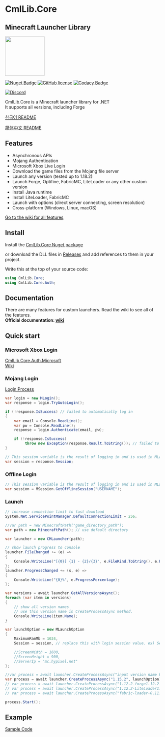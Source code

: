 # CmlLib.Core

## Minecraft Launcher Library

<img src='https://raw.githubusercontent.com/CmlLib/CmlLib.Core/master/icon.png' width=128>

[![Nuget Badge](https://img.shields.io/nuget/v/CmlLib.Core)](https://www.nuget.org/packages/CmlLib.Core)
[![GitHub license](https://img.shields.io/github/license/Naereen/StrapDown.js.svg)](https://github.com/CmlLib/CmlLib.Core/blob/master/LICENSE)
[![Codacy Badge](https://app.codacy.com/project/badge/Grade/3f55a130ec3f4bccb55e7def97cfa2ce)](https://www.codacy.com/gh/CmlLib/CmlLib.Core/dashboard?utm_source=github.com\&utm_medium=referral\&utm_content=CmlLib/CmlLib.Core\&utm_campaign=Badge_Grade)

[![Discord](https://img.shields.io/discord/795952027443527690?label=discord\&logo=discord\&style=for-the-badge)](https://discord.gg/cDW2pvwHSc)

CmlLib.Core is a Minecraft launcher library for .NET\
It supports all versions, including Forge

[한국어 README](https://github.com/AlphaBs/CmlLib.Core/blob/master/docs/README-kr.md)

[简体中文 README](https://github.com/AlphaBs/CmlLib.Core/blob/master/docs/README-chs.md)

## Features

* Asynchronous APIs
* Mojang Authentication
* Microsoft Xbox Live Login
* Download the game files from the Mojang file server
* Launch any version (tested up to 1.18.2)
* Launch Forge, Optifine, FabricMC, LiteLoader or any other custom version
* Install Java runtime
* Install LiteLoader, FabricMC
* Launch with options (direct server connecting, screen resolution)
* Cross-platform (Windows, Linux, macOS)

[Go to the wiki for all features](https://github.com/CmlLib/CmlLib.Core/wiki)

## Install

Install the [CmlLib.Core Nuget package](https://www.nuget.org/packages/CmlLib.Core)

or download the DLL files in [Releases](https://github.com/AlphaBs/CmlLib.Core/releases) and add references to them in your project.

Write this at the top of your source code:

```csharp
using CmlLib.Core;
using CmlLib.Core.Auth;
```

## Documentation

There are many features for custom launchers. Read the wiki to see all of the features.\
**Official documentation: [wiki](https://github.com/CmlLib/CmlLib.Core/wiki)**

## Quick start

### Microsoft Xbox Login

[CmlLib.Core.Auth.Microsoft](https://github.com/CmlLib/CmlLib.Core.Auth.Microsoft)\
[Wiki](https://github.com/CmlLib/CmlLib.Core/wiki/Microsoft-Xbox-Live-Login)

### Mojang Login

[Login Process](https://github.com/AlphaBs/CmlLib.Core/wiki/Login-and-Sessions)

```csharp
var login = new MLogin();
var response = login.TryAutoLogin();

if (!response.IsSuccess) // failed to automatically log in
{
    var email = Console.ReadLine();
    var pw = Console.ReadLine();
    response = login.Authenticate(email, pw);

    if (!response.IsSuccess)
         throw new Exception(response.Result.ToString()); // failed to log in
}

// This session variable is the result of logging in and is used in MLaunchOption, in the Launch part below.
var session = response.Session;
```

### Offline Login

```csharp
// This session variable is the result of logging in and is used in MLaunchOption, in the Launch part below.
var session = MSession.GetOfflineSession("USERNAME");
```

### Launch

```csharp
// increase connection limit to fast download
System.Net.ServicePointManager.DefaultConnectionLimit = 256;

//var path = new MinecraftPath("game_directory_path");
var path = new MinecraftPath(); // use default directory

var launcher = new CMLauncher(path);

// show launch progress to console
launcher.FileChanged += (e) =>
{
    Console.WriteLine("[{0}] {1} - {2}/{3}", e.FileKind.ToString(), e.FileName, e.ProgressedFileCount, e.TotalFileCount);
};
launcher.ProgressChanged += (s, e) =>
{
    Console.WriteLine("{0}%", e.ProgressPercentage);
};

var versions = await launcher.GetAllVersionsAsync();
foreach (var item in versions)
{
    // show all version names
    // use this version name in CreateProcessAsync method.
    Console.WriteLine(item.Name);
}

var launchOption = new MLaunchOption
{
    MaximumRamMb = 1024,
    Session = session, // replace this with login session value. ex) Session = MSession.GetOfflineSession("hello")

    //ScreenWidth = 1600,
    //ScreenHeight = 900,
    //ServerIp = "mc.hypixel.net"
};

//var process = await launcher.CreateProcessAsync("input version name here", launchOption);
var process = await launcher.CreateProcessAsync("1.15.2", launchOption); // vanilla
// var process = await launcher.CreateProcessAsync("1.12.2-forge1.12.2-14.23.5.2838", launchOption); // forge
// var process = await launcher.CreateProcessAsync("1.12.2-LiteLoader1.12.2"); // liteloader
// var process = await launcher.CreateProcessAsync("fabric-loader-0.11.3-1.16.5") // fabric-loader

process.Start();
```

## Example

[Sample Code](https://github.com/AlphaBs/CmlLib.Core/wiki/Sample-Code)
